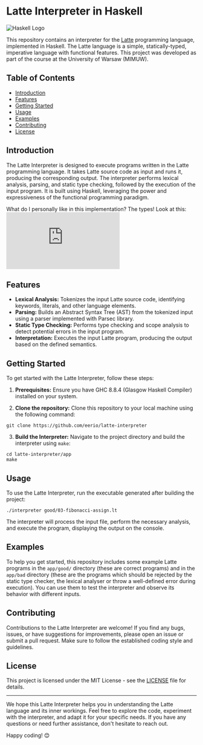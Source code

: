 # Latte Interpreter in Haskell

![Haskell Logo](https://wiki.haskell.org/wikiupload/4/4a/HaskellLogoStyPreview-1.png)

This repository contains an interpreter for the [Latte](https://www.mimuw.edu.pl/~ben/Zajecia/Mrj2011/Latte/) programming language, implemented in Haskell. The Latte language is a simple, statically-typed, imperative language with functional features. This project was developed as part of the course at the University of Warsaw (MIMUW).

## Table of Contents

- [Introduction](#introduction)
- [Features](#features)
- [Getting Started](#getting-started)
- [Usage](#usage)
- [Examples](#examples)
- [Contributing](#contributing)
- [License](#license)

## Introduction

The Latte Interpreter is designed to execute programs written in the Latte programming language. It takes Latte source code as input and runs it, producing the corresponding output. The interpreter performs lexical analysis, parsing, and static type checking, followed by the execution of the input program. It is built using Haskell, leveraging the power and expressiveness of the functional programming paradigm.

What do I personally like in this implementation? The types! Look at this:
![Code](https://github.com/eerio/latte-interpreter/blob/0f80c0cff471a4c5a941c2dda57667bc3a5f2eb1/app/Interpreter.hs#L56-L72)


## Features

- **Lexical Analysis:** Tokenizes the input Latte source code, identifying keywords, literals, and other language elements.
- **Parsing:** Builds an Abstract Syntax Tree (AST) from the tokenized input using a parser implemented with Parsec library.
- **Static Type Checking:** Performs type checking and scope analysis to detect potential errors in the input program.
- **Interpretation:** Executes the input Latte program, producing the output based on the defined semantics.

## Getting Started

To get started with the Latte Interpreter, follow these steps:

1. **Prerequisites:** Ensure you have GHC 8.8.4 (Glasgow Haskell Compiler) installed on your system.

2. **Clone the repository:** Clone this repository to your local machine using the following command:

```
git clone https://github.com/eerio/latte-interpreter 
```

3. **Build the Interpreter:** Navigate to the project directory and build the interpreter using `make`:

```
cd latte-interpreter/app
make
```

## Usage

To use the Latte Interpreter, run the executable generated after building the project:

```
./interpreter good/03-fibonacci-assign.lt
```

The interpreter will process the input file, perform the necessary analysis, and execute the program, displaying the output on the console.

## Examples

To help you get started, this repository includes some example Latte programs in the `app/good/` directory (these are correct programs) and in the `app/bad` directory (these are the programs which should be rejected by the static type checker, the lexical analyser or throw a well-defined error during execution). You can use them to test the interpreter and observe its behavior with different inputs.

## Contributing

Contributions to the Latte Interpreter are welcome! If you find any bugs, issues, or have suggestions for improvements, please open an issue or submit a pull request. Make sure to follow the established coding style and guidelines.

## License

This project is licensed under the MIT License - see the [LICENSE](LICENSE) file for details.

---

We hope this Latte Interpreter helps you in understanding the Latte language and its inner workings. Feel free to explore the code, experiment with the interpreter, and adapt it for your specific needs. If you have any questions or need further assistance, don't hesitate to reach out.

Happy coding! 😊

